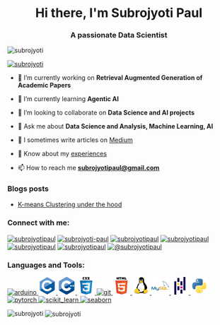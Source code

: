 <h1 align="center">Hi there, I'm Subrojyoti Paul</h1>
<h3 align="center">A passionate Data Scientist</h3>

<p align="left"> <img src="https://komarev.com/ghpvc/?username=subrojyoti&label=Profile%20views&color=0e75b6&style=flat" alt="subrojyoti" /> </p>

<p align="left"> <a href="https://github.com/ryo-ma/github-profile-trophy"><img src="https://github-profile-trophy.vercel.app/?username=subrojyoti" alt="subrojyoti" /></a> </p>

- 🔭 I’m currently working on **Retrieval Augmented Generation of Academic Papers**

- 🌱 I’m currently learning **Agentic AI**

- 👯 I’m looking to collaborate on **Data Science and AI projects**

- 💬 Ask me about **Data Science and Analysis, Machine Learning, AI**

- 📝 I sometimes write articles on [Medium](https://www.medium.com/@subrojyotipaul)

- 📄 Know about my [experiences](https://drive.google.com/file/d/1ya8WNYp4VxwNSrzBziBZTz7F-kZLGuoz/view?usp=sharing) 

- 📫 How to reach me **subrojyotipaul@gmail.com**

### Blogs posts
<!-- BLOG-POST-LIST:START -->
- [K-means Clustering under the hood](https://medium.com/@subrojyotipaul/k-means-clustering-under-the-hood-550a5436fefb?source=rss-27c4062d37d0------2)
<!-- BLOG-POST-LIST:END -->

<h3 align="left">Connect with me:</h3>
<p align="left">
<a href="https://twitter.com/subrojyotipaul" target="blank"><img align="center" src="https://raw.githubusercontent.com/rahuldkjain/github-profile-readme-generator/master/src/images/icons/Social/twitter.svg" alt="subrojyotipaul" height="30" width="40" /></a>
<a href="https://linkedin.com/in/subrojyoti-paul" target="blank"><img align="center" src="https://raw.githubusercontent.com/rahuldkjain/github-profile-readme-generator/master/src/images/icons/Social/linked-in-alt.svg" alt="subrojyoti-paul" height="30" width="40" /></a>
<a href="https://kaggle.com/subrojyotipaul" target="blank"><img align="center" src="https://raw.githubusercontent.com/rahuldkjain/github-profile-readme-generator/master/src/images/icons/Social/kaggle.svg" alt="subrojyotipaul" height="30" width="40" /></a>
<a href="https://instagram.com/subrojyotipaul" target="blank"><img align="center" src="https://raw.githubusercontent.com/rahuldkjain/github-profile-readme-generator/master/src/images/icons/Social/instagram.svg" alt="subrojyotipaul" height="30" width="40" /></a>
<a href="https://www.leetcode.com/subrojyotipaul" target="blank"><img align="center" src="https://raw.githubusercontent.com/rahuldkjain/github-profile-readme-generator/master/src/images/icons/Social/leet-code.svg" alt="subrojyotipaul" height="30" width="40" /></a>
<a href="https://auth.geeksforgeeks.org/user/subrojyotipaul" target="blank"><img align="center" src="https://raw.githubusercontent.com/rahuldkjain/github-profile-readme-generator/master/src/images/icons/Social/geeks-for-geeks.svg" alt="subrojyotipaul" height="30" width="40" /></a>
<a href="https://medium.com/@subrojyotipaul" target="blank"><img align="center" src="https://raw.githubusercontent.com/rahuldkjain/github-profile-readme-generator/master/src/images/icons/Social/medium.svg" alt="@subrojyotipaul" height="30" width="40" /></a>
</p>

<h3 align="left">Languages and Tools:</h3>
<p align="left"> <a href="https://www.arduino.cc/" target="_blank" rel="noreferrer"> <img src="https://cdn.worldvectorlogo.com/logos/arduino-1.svg" alt="arduino" width="40" height="40"/> </a> <a href="https://www.cprogramming.com/" target="_blank" rel="noreferrer"> <img src="https://raw.githubusercontent.com/devicons/devicon/master/icons/c/c-original.svg" alt="c" width="40" height="40"/> </a> <a href="https://www.w3schools.com/cpp/" target="_blank" rel="noreferrer"> <img src="https://raw.githubusercontent.com/devicons/devicon/master/icons/cplusplus/cplusplus-original.svg" alt="cplusplus" width="40" height="40"/> </a> <a href="https://www.w3schools.com/css/" target="_blank" rel="noreferrer"> <img src="https://raw.githubusercontent.com/devicons/devicon/master/icons/css3/css3-original-wordmark.svg" alt="css3" width="40" height="40"/> </a> <a href="https://git-scm.com/" target="_blank" rel="noreferrer"> <img src="https://www.vectorlogo.zone/logos/git-scm/git-scm-icon.svg" alt="git" width="40" height="40"/> </a> <a href="https://www.w3.org/html/" target="_blank" rel="noreferrer"> <img src="https://raw.githubusercontent.com/devicons/devicon/master/icons/html5/html5-original-wordmark.svg" alt="html5" width="40" height="40"/> </a> <a href="https://www.linux.org/" target="_blank" rel="noreferrer"> <img src="https://raw.githubusercontent.com/devicons/devicon/master/icons/linux/linux-original.svg" alt="linux" width="40" height="40"/> </a> <a href="https://www.mysql.com/" target="_blank" rel="noreferrer"> <img src="https://raw.githubusercontent.com/devicons/devicon/master/icons/mysql/mysql-original-wordmark.svg" alt="mysql" width="40" height="40"/> </a> <a href="https://pandas.pydata.org/" target="_blank" rel="noreferrer"> <img src="https://raw.githubusercontent.com/devicons/devicon/2ae2a900d2f041da66e950e4d48052658d850630/icons/pandas/pandas-original.svg" alt="pandas" width="40" height="40"/> </a> <a href="https://www.python.org" target="_blank" rel="noreferrer"> <img src="https://raw.githubusercontent.com/devicons/devicon/master/icons/python/python-original.svg" alt="python" width="40" height="40"/> </a> <a href="https://pytorch.org/" target="_blank" rel="noreferrer"> <img src="https://www.vectorlogo.zone/logos/pytorch/pytorch-icon.svg" alt="pytorch" width="40" height="40"/> </a> <a href="https://scikit-learn.org/" target="_blank" rel="noreferrer"> <img src="https://upload.wikimedia.org/wikipedia/commons/0/05/Scikit_learn_logo_small.svg" alt="scikit_learn" width="40" height="40"/> </a> <a href="https://seaborn.pydata.org/" target="_blank" rel="noreferrer"> <img src="https://seaborn.pydata.org/_images/logo-mark-lightbg.svg" alt="seaborn" width="40" height="40"/> </a> </p>

<p><img align="left" src="https://github-readme-stats.vercel.app/api/top-langs?username=subrojyoti&show_icons=true&locale=en&layout=compact" alt="subrojyoti" /></p>

<p>&nbsp;<img align="center" src="https://github-readme-stats.vercel.app/api?username=subrojyoti&show_icons=true&locale=en" alt="subrojyoti" /></p>

